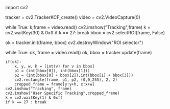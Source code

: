 import cv2

tracker = cv2.TrackerKCF_create()
video = cv2.VideoCapture(0)

while True:
    k,frame = video.read()
    cv2.imshow("Tracking",frame)
    k = cv2.waitKey(30) & 0xff
    if k == 27:
        break
bbox = cv2.selectROI(frame, False)

ok = tracker.init(frame, bbox)
cv2.destroyWindow("ROI selector")

while True:
    ok, frame = video.read()
    ok, bbox = tracker.update(frame)

    if(ok):
        x, y, w, h = [int(v) for v in bbox]
        p1 = (int(bbox[0]), int(bbox[1]))
        p2 = (int(bbox[0] + bbox[2]),int(bbox[1] + bbox[3]))
        cv2.rectangle(frame, p1, p2, (0,0,255), 2, 2)
        cropped_frame = frame[y:y+h, x:x+w]
    cv2.imshow("Tracking", frame)
    cv2.imshow("User Specific Tracking",cropped_frame)
    k = cv2.waitKey(1) & 0xff
    if k == 27 : break
